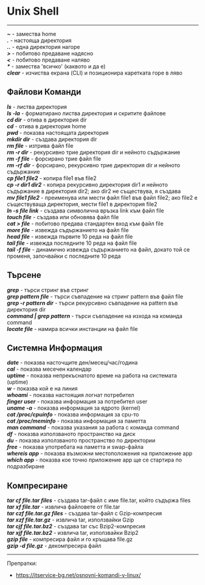 # Unix Shell
-----------------------------------------------  
**_~_** - замества home  
**_._** - настояща директория  
**_.._** - една директория нагоре  
**_>_**  - побитово предаване надясно  
**_<_**  - побитово предаване наляво  
**_*_** - замества 'всичко' (каквото и да е)  
**_clear_** - изчиства екрана (CLI) и позиционира каретката горе в ляво  


## Файлови Команди  
**_ls_** - листва директория  
**_ls -la_** - форматирано листва директория и скритите файлове  
**_cd dir_** - отива в директория dir  
**_cd_** - отива в директория home  
**_pwd_** - показва настоящата директория  
**_mkdir dir_** - създава директория dir  
**_rm file_** - изтрива файл file  
**_rm -r dir_** - рекурсивно трие директория dir и нейното съдържание  
**_rm -f file_** - форсирано трие файл file  
**_rm -rf dir_** - форсирано, рекурсивно трие директория dir и нейното съдържание  
**_cp file1 file2_** - копира file1 във file2  
**_cp -r dir1 dir2_** - копира рекурсивно директория dir1 и нейното съдържание в директория dir2; ако dir2 не съществува, я създава  
**_mv file1 file2_** - преименува или мести файл file1 във файл file2; ако file2 е съществуваща директория, мести file1 в директория file2  
**_ln -s file link_** - създава символична връзка link към файл file  
**_touch file_** - създава или обновява файл file  
**_cat > file_** - побитово предава стандартен вход към файл file  
**_more file_** - извежда съдържанието на файл file  
**_head file_** - извежда първите 10 реда на файл file  
**_tail file_** - извежда последните 10 реда на файл file  
**_tail -f file_** - динамично извежда съдържанието на файл, докато той се променя, започвайки с последните 10 реда  

## Търсене   
**_grep_** - търси стринг във стринг  
**_grep pattern file_** - търси съвпадение на стринг pattern във файл file  
**_grep -r pattern dir_** - търси рекурсивно съвпадение на pattern във директория dir  
**_command | grep pattern_** - търси съвпадение на изхода на команда command  
**_locate file_** - намира всички инстанции на файл file  


## Системна Информация
**_date_** - показва насточщите ден/месец/час/година  
**_cal_** - показва месечен календар  
**_uptime_** - показва непрекъснатото време на работа на системата (uptime)  
**_w_** - показва кой е на линия  
**_whoami_** - показва настоящия логнат потребител  
**_finger user_** - показва информация за потребител user  
**_uname -a_** - показва информация за ядрото (kernel)  
**_cat /proc/cpuinfo_** - показва информация за cpu-то  
**_cat /proc/meminfo_** - показва информация за паметта  
**_man command_** - показва указания за работа с команда command  
**_df_** - показва използваното пространство на диск  
**_du_** - показва използваното пространство по директории  
**_free_** - показва употребата на паметта и swap-файла  
**_whereis app_** - показва възможни местоположения на приложение app  
**_which app_** - показва кое точно приложение app ще се стартира по подразбиране  

## Компресиране
**_tar cf file.tar files_** - създава tar-файл с име file.tar, който съдържа files  
**_tar xf file.tar_** - извлича файловете от file.tar  
**_tar czf file.tar.gz files_** - създава tar-файл с Gzip-компресия  
**_tar xzf file.tar.gz_** - извлича tar, използвайки Gzip  
**_tar cjf file.tar.bz2_** - създава tar със Bzip2-компресия  
**_tar xjf file.tar.bz2_** - извлича tar, използвайки Bzip2  
**_gzip file_** - компресира файл и го кръщава file.gz  
**_gzip -d file.gz_** - декомпресира файл  




--------------------------------------
Препратки:  
- https://itservice-bg.net/osnovni-komandi-v-linux/  
